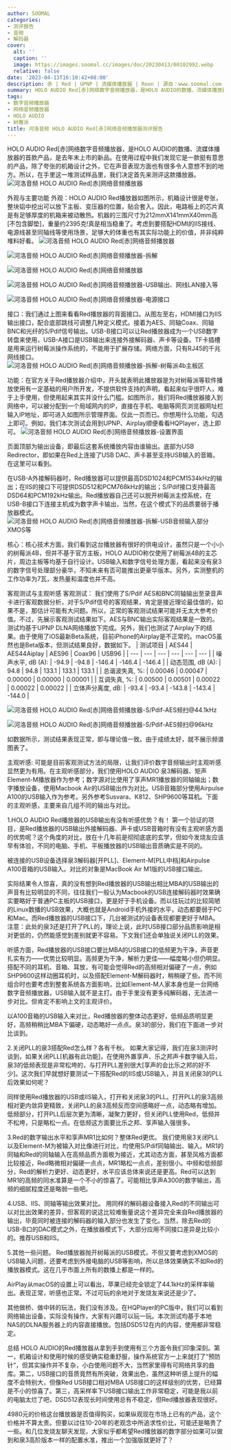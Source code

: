 ```yaml
---
author: SOOMAL
categories:
- 测评报告
- 音频
- 解码器
cover:
  alt: ''
  caption: ''
  image: https://images.soomal.cc/images/doc/20230413/00102992.webp
  relative: false
date: '2023-04-13T16:10:42+08:00'
description: 赤 | Red | UPNP | 流媒体播放器 | Roon | 源自：www.soomal.com | 版权：原创 |  平均/总评分：08.62/112
summary: HOLO AUDIO Red[赤]网络数字音频播放器，是HOLO AUDIO的数播、流媒体播放器的首款产品，是去年末上市的新品。在使用过程中我们发现它是一款挺有意思的产品，除了夸张的机箱设计之外，它在声音表现方面也有很多令人意想不到的地方
tags:
- 数字音频播放器
- 网络音频播放器
- HOLO AUDIO
- 树莓派
title: 河洛音频 HOLO AUDIO Red[赤]网络音频播放器测评报告
---
```


HOLO AUDIO Red[赤]网络数字音频播放器，是HOLO AUDIO的数播、流媒体播放器的首款产品，是去年末上市的新品。在使用过程中我们发现它是一款挺有意思的产品，除了夸张的机箱设计之外，它在声音表现方面也有很多令人意想不到的地方。所以，在手里这一堆测试样品里，我们决定首先来测评这款播放器。
![河洛音频 HOLO AUDIO Red[赤]网络音频播放器](https://images.soomal.cc/images/doc/20230407/00102916.webp)




外观与主要功能
外观：HOLO AUDIO Red播放器如图所示，机箱设计很是夸张，整块铝中挖出可以放下主板、变压器的位置，贴合套入。因此，电路板上的芯片真是有足够厚度的机箱来被动散热。机器的三围尺寸为212mmX141mmX40mm高[不包含脚垫]，重量约2395克!真是相当稳重了。考虑到要搭配HDMI的IIS接线、电源线甚至同轴线等使用场景，足够大的体重也有其实际功能上的价值，并非纯粹堆料好看。
![河洛音频 HOLO AUDIO Red[赤]网络音频播放器](https://images.soomal.cc/images/doc/20230407/00102917.webp)




![河洛音频 HOLO AUDIO Red[赤]网络音频播放器-拆解](https://images.soomal.cc/images/doc/20230407/00102925.webp)




![河洛音频 HOLO AUDIO Red[赤]网络音频播放器](https://images.soomal.cc/images/doc/20230407/00102918.webp)




![河洛音频 HOLO AUDIO Red[赤]网络音频播放器-USB输出、网线LAN接入等](https://images.soomal.cc/images/doc/20230407/00102922_01.webp)




![河洛音频 HOLO AUDIO Red[赤]网络音频播放器-电源接口](https://images.soomal.cc/images/doc/20230407/00102923_01.webp)




接口：我们通过上图来看看Red播放器的背面接口。从图左至右，HDMI接口为IIS输出接口，配合底部跳线可调整几种定义模式。接着为AES、同轴Coax、同轴BNC和光纤的S/Pdif信号输出。USB-B接口可以让Red播放器成为一个USB数字转盘来使用，USB-A接口是USB输出来连接外接解码器、声卡等设备。TF卡插槽是用来运行树莓派操作系统的，不能用于扩展存储。网络方面，只有RJ45的千兆网线接口。
![河洛音频 HOLO AUDIO Red[赤]网络音频播放器-拆解-树莓派4b主板区](https://images.soomal.cc/images/doc/20230407/00102927.webp)




功能：在官方关于Red播放器介绍中，开头就表明此播放器是为对树莓派等软件播放使用有一定基础的用户所开发，不提供软件支持的声明，看起来似乎很吓人，难于上手使用，但使用起来其实并没什么门槛。如图所示，我们将Red播放器接入到网络中，可以被分配到一个局域网内的IP，直接在手机、电脑等网页浏览器网址栏输入IP地址，即可进入如图所示管理界面。仅此一页而已。你想用什么功能，勾选上即可。例如，我们本次测试会用到UPNP、Airplay顺便看看HQPlayer，选上即可。
![河洛音频 HOLO AUDIO Red[赤]网络音频播放器-设置界面](https://images.soomal.cc/images/doc/20230413/00102990.webp)




页面顶部为输出设备，即最后这套系统播放内容由谁输出。底部为USB Redirector，即如果在Red上连接了USB DAC、声卡甚至支持USB输入的音箱，在这里可以看到。

在USB-A外接解码器时，Red播放器可以提供最高DSD1024和PCM1534kHz的输出；在IIS的接口下可提供DSD512和PCM768kHz的输出；S/Pdif接口支持最高DSD64和PCM192kHz输出。Red播放器自己还可以脱开树莓派主控系统，在USB-B接口下连接主机成为数字声卡输出，当然，在这个模式下的品质要弱于播放器模式。
![河洛音频 HOLO AUDIO Red[赤]网络音频播放器-拆解-USB音频输入部分XMOS等](https://images.soomal.cc/images/doc/20230413/00102991_01.webp)




核心：核心技术方面，我们看到这台播放器有很好的供电设计，虽然只是一个小小的树莓派4B，但并不基于官方主板，HOLO AUDIO称仅使用了树莓派4B的主芯片，周边主板等均基于自行设计。USB输入和数字信号处理方面，看起来没有泉3的数字信号处理部分豪华，不知未来有否可能推出更豪华版本。另外，实测整机的工作功率为7瓦，发热量和温度也并不高。

客观测试与主观听感
客观测试：
我们使用了S/Pdif AES和BNC同轴输出至录音声卡进行客观数据分析，对于S/Pdif信号的客观结果，肯定是接近理论最佳值的，如果不是，那估计可能有大问题。所以，正常的客观测试结果可能并无太大参考价值。不过，先展示客观测试结果如下。AES与BNC输出实际客观结果是一致的。测试均基于UPNP DLNA网络播放下完成。另外，我们也测试了Airplay下的结果。由于使用了iOS最新Beta系统，目前iPhone的Airplay是不正常的。macOS虽然也是Beta版本，但测试结果良好，数据如下。
| 测试项目 | AES44 | AES44Aiplay | AES96 | Coax96 | USB96 |
| --- | --- | --- | --- | --- | --- |
| 噪声水平, dB (A): | -94.9 | -94.8 | -146.4 | -146.4 | -146.4 |
| 动态范围, dB (A): | 94.8 | 94.8 | 133.1 | 133.1 | 133.1 |
| 总谐波失真, %: | 0.00046 | 0.00047 | 0.00000 | 0.00000 | 0.00001 |
| 互调失真, %: | 0.00500 | 0.00501 | 0.00022 | 0.00022 | 0.00022 |
| 立体声分离度, dB: | -93.4 | -93.4 | -143.8 | -143.4 | -144.0 |


![河洛音频 HOLO AUDIO Red[赤]网络音频播放器-S/Pdif-AES频扫@44.1kHz](https://images.soomal.cc/images/doc/20230413/00102988_01.webp)




![河洛音频 HOLO AUDIO Red[赤]网络音频播放器-S/Pdif-AES频扫@96kHz](https://images.soomal.cc/images/doc/20230413/00102989_01.webp)




如数据所示，测试结果表现正常，即与理论值一致。由于成绩太好，就不展示频谱图表了。

主观听感:
可能是目前客观测试方法的局限，让我们评价数字音频输出时主观听感显然更为有用。在主观听感部分，我们使用HOLO AUDIO 泉3解码器、矩声Element-M播放器作为参考；数字源对比使用了享声MR1播放器的同轴输出；数字播放设备，使用Macbook Air的USB输出作为对比。USB音箱部分使用Airpulse A100的USB输入作为参考。另外参考Susvara、K812、SHP9600等耳机。下面的主观听感，主要来自几组不同的输出与对比。

1.HOLO AUDIO Red播放器的USB输出有没有听感优势？有！
第一个验证的项目，是Red播放器的USB输出外接解码器、声卡或USB音箱时有没有主观听感方面的优势呢？这个角度的对比，放在十几年前是彻彻底底的玄学，但如今发烧友应该早有体验，不同的电脑、手机、平板播放器的USB输出音质确实是不同的。

被连接的USB设备选择泉3解码器[开PLL]、Element-M[PLL中档]和Airpulse A100音箱的USB输入。对比的对象是MacBook Air M1版的USB接口输出。

实际结果令人惊喜，真的没有想到Red播放器的USB输出相比MBA的USB输出的声音有比较明显的不同，往往我们一般认为Macbook的USB连接解码器时效果确实要略好于普通PC主板的USB接口，更是好于手机设备。而以往玩过的比较简陋的Linux数播的USB效果，大概也就是Android手机外接的水平，动态都要弱于PC和Mac。而Red播放器的USB接口下，几台被测试的设备表现都要更好于MBA。注意：此处的泉3还是打开了PLL的，理论上说，此时USB接口部分品质影响是相对更低的，仍然能感觉到差别就更不容易。下文我们还会单独说关闭PLL的效果。

听感方面，Red播放器的USB接口要比MBA的USB接口的低频更为干净，声音更扎实有力――优势比较明显。高频更为干净，解析力更佳――幅度略小但仍明显。搭配不同的耳机、音箱、耳放，有可能会觉得Red的高频相对偏硬了一点，例如SHP9600这样动圈耳机时，以及搭配Element-M解码器时，稍稍硬了些。而不同组合时也要考虑到整套系统各方面影响，比如Element-M人家本身也是一台网络数字音频播放器，USB输入就不是主打。由于手里没有更多纯解码器，无法进一步对比。但肯定不影响上文的主观评价。

以A100音箱的USB输入来对比，Red播放器的整体动态更好，低频品质明显更好，高频稍稍比MBA下偏硬，动态略好一点点。泉3的部分，我们在下面进一步对比谈到。

2.关闭PLL的泉3搭配Red怎么样？各有千秋。
如果大家记得，我们在泉3测评时谈到，如果关闭PLL[机器有此功能]，在使用外置享声、乐之邦声卡数字输入后，泉3的低频表现是非常松垮的，与打开PLL差别很大[享声的会比乐之邦的好不少]。这次我们早就想好要测试一下搭配Red的IIS或USB输入，并且关闭泉3的PLL后效果如何呢？

同样使用Red播放器的USB或IIS输入，打开和关闭泉3的PLL。打开PLL的泉3高频相对更内敛异更精致，关闭PLL的泉3高频反而空间感略好一点，动态略有增加。低频部分，打开PLL后层次更为清晰，凝聚力更好，但关闭PLL使用Red，低频并不松垮，只是略松一点。在低频这方面要比乐之邦、享声输入强很多。

3.Red的数字输出水平和享声MR1比如何？整体Red更优。
我们使用泉3关闭PLL以及Element-M为被输入对比像进行对比，均使用S/Pdif同轴输出、输入。MR1的同轴和Red的同轴输入在高频品质方面极为接近，尤其动态方面，甚至风格方面都比较接近，Red略微相对偏硬一点点，MR1略松一点点，差别很小。中频和低频部分，Red的解析力更好、动态更好，水平应该总体来说还是更高。Red可以达到MR1的高频的同水准算是一个不小的惊喜了。可能相比享声A300的数字输出，高频的细腻程度还是略弱一些吧。

4.USB、IIS、同轴等输出效果对比。
用同样的解码器设备接入Red的不同输出可以对比出效果的差异，但客观的说这比较难衡量说这个差异完全来自Red播放器的输出，毕竟同时被连接的解码器的输入部分也发生了变化。当然，除去Red的USB-B口的DAC模式之外，在播放器模式下，大部分应用不同接口差异是比较小的。推荐USB和IIS。

5.其他一些问题。
Red播放器抛开树莓派的USB模式，不但又要考虑到XMOS的USB输入问题，还要考虑到外接电脑的USB等影响，所以总体效果确实不如Red的播放器模式。这在几乎市面上所有的数播上都是一样的。

AirPlay从macOS的设置上可以看出，苹果已经完全锁定了44.1kHz的采样率输出。表现正常，听感也正常。不过可玩的余地对于发烧友来说还是少了。

其他做桥、做中转的玩法，我们没有涉及。在HQPlayer的PC版中，我们可以看到网络输出设备，实际没有操作，大家有兴趣可以玩一玩。本次测试均基于本地NAS的DLNA服务器上的内容直接播放。包括DSD512在内的内容，使用都非常稳定。

总结
HOLO AUDIO的Red播放器从拿到手到使用有三个方面令我们印象深刻。第一，机箱设计和使用时候的感受确实稳重舒服，操作系统官方一上来就打了“预防针”，但其实操作并不复杂，小白使用问题不大，当然家里得有可网络共享的曲库。第二，USB接口的音质竟然有所突破，效果出色，虽然这种听感上提升的幅度不会特别大，但像Red USB接口相对MBA USB接口的这样级别的优势，已经算是不小的惊喜了。第三，高采样率下USB接口输出工作非常稳定，可能是我以前的电脑太烂了吧，DSD512表现长时间使用总有不稳定，但Red播放器表现很好。

4980元的价格这台播放器是否值得购买，如果纵观现在市场上已有的产品，这个价格并不算太贵。但要以过往10-20年的老观念中所追求性价比，可能还是略贵了一些。和几位发烧友聊天发现，大家似乎都希望Red播放器的数字部分如果可以做到和泉3高阶版本一样的配置水准，推出一个加强版就更好了？
